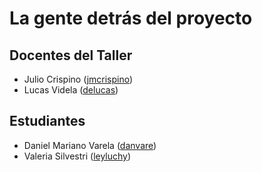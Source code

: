 ﻿# La gente detrás del proyecto

## Docentes del Taller

* Julio Crispino ([jmcrispino](https://github.com/jmcrispino))
* Lucas Videla ([delucas](https://github.com/delucas))

## Estudiantes

* Daniel Mariano Varela ([danvare](https://github.com/danvare))
* Valeria Silvestri ([leyluchy](https://github.com/leyluchy))
